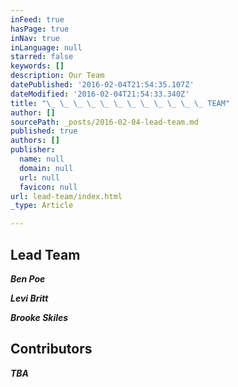 ```yaml
---
inFeed: true
hasPage: true
inNav: true
inLanguage: null
starred: false
keywords: []
description: Our Team
datePublished: '2016-02-04T21:54:35.107Z'
dateModified: '2016-02-04T21:54:33.340Z'
title: "\_ \_ \_ \_ \_ \_ \_ \_ \_ \_ \_ \_ TEAM"
author: []
sourcePath: _posts/2016-02-04-lead-team.md
published: true
authors: []
publisher:
  name: null
  domain: null
  url: null
  favicon: null
url: lead-team/index.html
_type: Article

---
```

## Lead Team

**_Ben Poe_**

**_Levi Britt_**

**_Brooke Skiles_**

## 

## Contributors

**_TBA_**